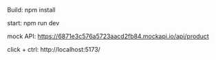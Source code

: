 Build:
npm install

start:
npm run dev


mock API: https://6871e3c576a5723aacd2fb84.mockapi.io/api/product

click + ctrl:  http://localhost:5173/